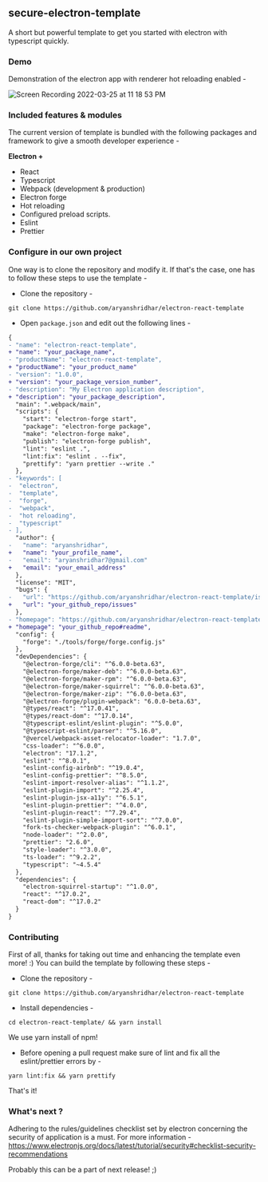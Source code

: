 ## secure-electron-template

A short but powerful template to get you started with electron with typescript quickly.

### Demo

Demonstration of the electron app with renderer hot reloading enabled -

![Screen Recording 2022-03-25 at 11 18 53 PM](https://user-images.githubusercontent.com/53977614/160176905-0e33565f-6efe-4d96-a308-f57f7beee479.gif)

### Included features & modules

The current version of template is bundled with the following packages and framework to give a smooth developer experience -

<b>Electron + </b>

- React
- Typescript
- Webpack (development & production)
- Electron forge
- Hot reloading
- Configured preload scripts.
- Eslint
- Prettier

### Configure in our own project

One way is to clone the repository and modify it. If that's the case, one has to follow these steps to use the template -

- Clone the repository -

```
git clone https://github.com/aryanshridhar/electron-react-template
```

- Open `package.json` and edit out the following lines -

```diff
{
- "name": "electron-react-template",
+ "name": "your_package_name",
- "productName": "electron-react-template",
+ "productName": "your_product_name"
- "version": "1.0.0",
+ "version": "your_package_version_number",
- "description": "My Electron application description",
+ "description": "your_package_description",
  "main": ".webpack/main",
  "scripts": {
    "start": "electron-forge start",
    "package": "electron-forge package",
    "make": "electron-forge make",
    "publish": "electron-forge publish",
    "lint": "eslint .",
    "lint:fix": "eslint . --fix",
    "prettify": "yarn prettier --write ."
  },
- "keywords": [
-  "electron",
-  "template",
-  "forge",
-  "webpack",
-  "hot reloading",
-  "typescript"
- ],
  "author": {
-   "name": "aryanshridhar",
+   "name": "your_profile_name",
-   "email": "aryanshridhar7@gmail.com"
+   "email": "your_email_address"
  },
  "license": "MIT",
  "bugs": {
-   "url": "https://github.com/aryanshridhar/electron-react-template/issues"
+   "url": "your_github_repo/issues"
  },
- "homepage": "https://github.com/aryanshridhar/electron-react-template#readme",
+ "homepage": "your_github_repo#readme",
  "config": {
    "forge": "./tools/forge/forge.config.js"
  },
  "devDependencies": {
    "@electron-forge/cli": "^6.0.0-beta.63",
    "@electron-forge/maker-deb": "^6.0.0-beta.63",
    "@electron-forge/maker-rpm": "^6.0.0-beta.63",
    "@electron-forge/maker-squirrel": "^6.0.0-beta.63",
    "@electron-forge/maker-zip": "^6.0.0-beta.63",
    "@electron-forge/plugin-webpack": "6.0.0-beta.63",
    "@types/react": "^17.0.41",
    "@types/react-dom": "^17.0.14",
    "@typescript-eslint/eslint-plugin": "^5.0.0",
    "@typescript-eslint/parser": "^5.16.0",
    "@vercel/webpack-asset-relocator-loader": "1.7.0",
    "css-loader": "^6.0.0",
    "electron": "17.1.2",
    "eslint": "^8.0.1",
    "eslint-config-airbnb": "^19.0.4",
    "eslint-config-prettier": "^8.5.0",
    "eslint-import-resolver-alias": "^1.1.2",
    "eslint-plugin-import": "^2.25.4",
    "eslint-plugin-jsx-a11y": "^6.5.1",
    "eslint-plugin-prettier": "^4.0.0",
    "eslint-plugin-react": "^7.29.4",
    "eslint-plugin-simple-import-sort": "^7.0.0",
    "fork-ts-checker-webpack-plugin": "^6.0.1",
    "node-loader": "^2.0.0",
    "prettier": "2.6.0",
    "style-loader": "^3.0.0",
    "ts-loader": "^9.2.2",
    "typescript": "~4.5.4"
  },
  "dependencies": {
    "electron-squirrel-startup": "^1.0.0",
    "react": "^17.0.2",
    "react-dom": "^17.0.2"
  }
}

```

### Contributing

First of all, thanks for taking out time and enhancing the template even more! :)
You can build the template by following these steps -

- Clone the repository -

```
git clone https://github.com/aryanshridhar/electron-react-template
```

- Install dependencies -

```
cd electron-react-template/ && yarn install
```

We use yarn install of npm!

- Before opening a pull request make sure of lint and fix all the eslint/prettier errors by -

```
yarn lint:fix && yarn prettify
```

That's it!

### What's next ?

Adhering to the rules/guidelines checklist set by electron concerning the security of application is a must.
For more information - https://www.electronjs.org/docs/latest/tutorial/security#checklist-security-recommendations

Probably this can be a part of next release! ;)

